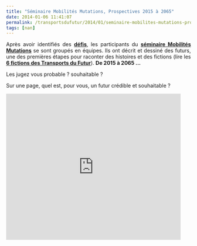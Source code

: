 ```yaml
---
title: "Séminaire Mobilités Mutations, Prospectives 2015 à 2065"
date: 2014-01-06 11:41:07
permalink: /transportsdufutur/2014/01/seminaire-mobilites-mutations-prospectives-2015-a-2065.html
tags: [nan]
---
```


<p style="text-align: justify;">Après avoir identifiés des <a href="https://gabrielplassat.github.io/transportsdufutur/2013/12/mur-des-defis.html" target="_blank"><strong>défis</strong></a>, les participants du <a href="https://gabrielplassat.github.io/transportsdufutur/2013/12/tweet-feed-back-du-seminaire-mobilites-mutations.html" target="_blank"><strong>séminaire Mobilités Mutations</strong></a> se sont groupés en équipes. Ils ont décrit et dessiné des futurs, une des premières étapes pour raconter des histoires et des fictions (lire les <a href="https://gabrielplassat.github.io/transportsdufutur/les-fictions-comme-accelerateur-creatif" target="_blank"><strong>6 fictions des Transports du Futur</strong></a>). <strong>De 2015 à 2065 ... </strong></p> <p style="text-align: justify;">Les jugez vous probable ? souhaitable ?</p> <p style="text-align: justify;">Sur une page, quel est, pour vous, un futur crédible et souhaitable ?</p> <p><iframe frameborder="0" height="400" marginheight="0" marginwidth="0" scrolling="no" src="http://www.slideshare.net/slideshow/embed_code/29725485" width="476"></iframe></p>
